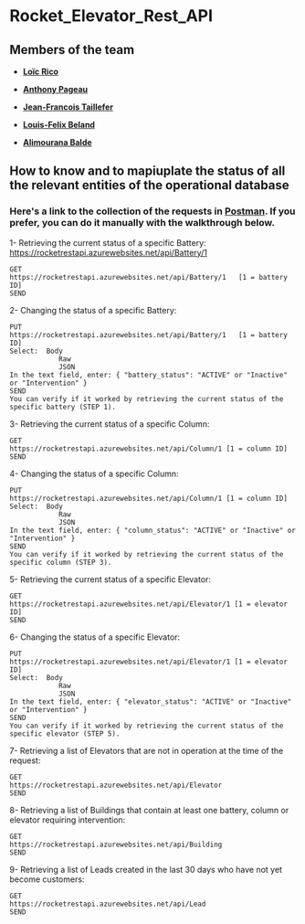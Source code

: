 # Rocket_Elevator_Rest_API
## Members of the team
- **[Loïc Rico](https://github.com/ricoloic)**

- **[Anthony Pageau](https://github.com/ricoloic)**

- **[Jean-Francois Taillefer](https://github.com/ricoloic)**

- **[Louis-Felix Beland](https://github.com/ricoloic)**

- **[Alimourana Balde](https://github.com/alimourana)**

## How to know and to mapiuplate the status of all the relevant entities of the operational database
### Here's a link to the collection of the requests in **[Postman](https://stoner224.postman.co/collections/13408509-c0efb6fa-bb19-4079-9980-32c383261a0c?version=latest&workspace=dbe9588f-2096-4c82-8e20-4d22a241cb07)**. If you prefer, you can do it manually with the walkthrough below.

1- Retrieving the current status of a specific Battery:
    https://rocketrestapi.azurewebsites.net/api/Battery/1

    GET 
    https://rocketrestapi.azurewebsites.net/api/Battery/1	[1 = battery ID]
    SEND
    
2- Changing the status of a specific Battery:

    PUT 
    https://rocketrestapi.azurewebsites.net/api/Battery/1	[1 = battery ID]
    Select:	 Body
                Raw
                JSON
    In the text field, enter: { "battery_status": "ACTIVE" or "Inactive" or "Intervention" } 
    SEND
    You can verify if it worked by retrieving the current status of the specific battery (STEP 1).
    
3- Retrieving the current status of a specific Column:

    GET 
    https://rocketrestapi.azurewebsites.net/api/Column/1 [1 = column ID]
    SEND
    
4- Changing the status of a specific Column:

    PUT 
    https://rocketrestapi.azurewebsites.net/api/Column/1 [1 = column ID]
    Select:  Body
                Raw
                JSON
    In the text field, enter: { "column_status": "ACTIVE" or "Inactive" or "Intervention" } 
    SEND
    You can verify if it worked by retrieving the current status of the specific column (STEP 3).
    
5- Retrieving the current status of a specific Elevator:

    GET 
    https://rocketrestapi.azurewebsites.net/api/Elevator/1 [1 = elevator ID]
    SEND
    
6- Changing the status of a specific Elevator:

    PUT 
    https://rocketrestapi.azurewebsites.net/api/Elevator/1 [1 = elevator ID]
    Select:  Body
                Raw
                JSON
    In the text field, enter: { "elevator_status": "ACTIVE" or "Inactive" or "Intervention" }
    SEND
    You can verify if it worked by retrieving the current status of the specific elevator (STEP 5).
    
7- Retrieving a list of Elevators that are not in operation at the time of the request:

    GET 
    https://rocketrestapi.azurewebsites.net/api/Elevator
    SEND
    
8- Retrieving a list of Buildings that contain at least one battery, column or elevator requiring intervention:

    GET 
    https://rocketrestapi.azurewebsites.net/api/Building
    SEND
    
9- Retrieving a list of Leads created in the last 30 days who have not yet become customers:

    GET 
    https://rocketrestapi.azurewebsites.net/api/Lead
    SEND 


